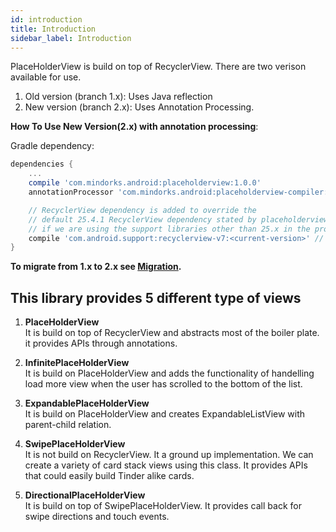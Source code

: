 ```yaml
---
id: introduction
title: Introduction
sidebar_label: Introduction
---
```

PlaceHolderView is build on top of RecyclerView. There are two verison available for use.
1. Old version (branch 1.x): Uses Java reflection
2. New version (branch 2.x): Uses Annotation Processing.

**How To Use New Version(2.x) with annotation processing**:

Gradle dependency:

```groovy
dependencies {
    ...
    compile 'com.mindorks.android:placeholderview:1.0.0'
    annotationProcessor 'com.mindorks.android:placeholderview-compiler:1.0.0'

    // RecyclerView dependency is added to override the
    // default 25.4.1 RecyclerView dependency stated by placeholderview
    // if we are using the support libraries other than 25.x in the project
    compile 'com.android.support:recyclerview-v7:<current-version>' // example: 27.1.0
}
```

**To migrate from 1.x to 2.x see [Migration](migration.md).**

## This library provides 5 different type of views

1. **PlaceHolderView**<br/>
It is build on top of RecyclerView and abstracts most of the boiler plate. it provides APIs through annotations.

2. **InfinitePlaceHolderView**<br/>
It is build on PlaceHolderView and adds the functionality of handelling load more view when the user has scrolled to the bottom of the list.

3. **ExpandablePlaceHolderView**<br/>
It is build on PlaceHolderView and creates ExpandableListView with parent-child relation.

4. **SwipePlaceHolderView**<br/>
It is not build on RecyclerView. It a ground up implementation. We can create a variety of card stack views using this class. It provides APIs that could easily build Tinder alike cards.

5. **DirectionalPlaceHolderView**<br/>
It is build on top of SwipePlaceHolderView. It provides call back for swipe directions and touch events.